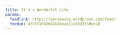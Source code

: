 ```yaml
---
title: It's a Wonderful Life
params:
  feedlink: https://garykwong.wordpress.com/feed/
  feedid: 4f937a08264451beae11c6833739cba8
---
```

